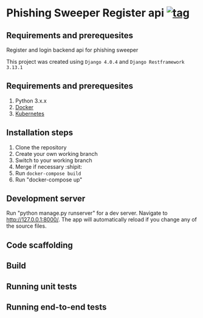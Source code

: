 # Phishing Sweeper Register api [![tag](https://img.shields.io/github/tag/Mottie/GitHub-userscripts.svg)](https://github.com/momotaun/phishing_sweeper_register_api_service/tags)
## Requirements and prerequesites
Register and login backend api for phishing sweeper

This project was created using `Django 4.0.4` and `Django Restframework 3.13.1`

## Requirements and prerequesites
  1. Python 3.x.x
  2. [Docker](https://www.docker.com/)
  3. [Kubernetes](https://www.kubernetes.com/)

## Installation steps
  1. Clone the repository
  2. Create your own working branch
  3. Switch to your working branch
  4. Merge if necessary :shipit:
  5. Run 
    ```
    docker-compose build
    ```
  7. Run "docker-compose up"

## Development server
Run "python manage.py runserver" for a dev server. Navigate to http://127.0.0.1:8000/. The app will automatically reload if you change any of the source files.

## Code scaffolding


## Build


## Running unit tests


## Running end-to-end tests

